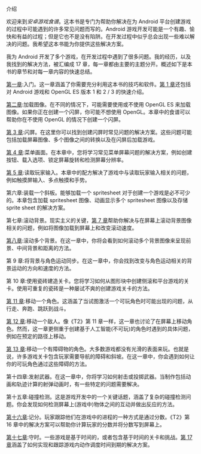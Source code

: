 介绍

欢迎来到*安卓游戏食谱*。这本书是专门为帮助你解决在为 Android 平台创建游戏的过程中可能遇到的许多常见问题而写的。Android 游戏开发可能是一个有趣、愉快和有益的过程；但是它也不是没有陷阱。在开发过程中似乎总会出现一些难以解决的问题。我希望这本书能为你提供这些解决方案。

我为 Android 开发了多个游戏，在开发过程中遇到了很多问题。我的经历，以及我找到的解决方法，被汇编成 17 章，每一章都由主要的主题分开。概述如下是本书的章节和对每一章内容的快速总结。

[第一章](01.html):入门。这一章涵盖了你需要充分利用这本书的技巧和软件。[第 1 章](01.html)还包括对 Android 游戏和 OpenGL ES 版本 1 和 2 / 3 的快速介绍。

[第二章](02.html):加载图像。在不同的情况下，可能需要使用或不使用 OpenGL ES 来加载图像。如果你正在创建一个闪屏，你可能不想使用 OpenGL。本章中的食谱可以帮助你在不使用 OpenGL 的情况下创建一个闪屏。

[第 3 章](03.html):闪屏。在这里你可以找到创建闪屏时常见问题的解决方案。这些问题可能包括加载屏幕图像、多个图像之间的转换以及在闪屏后加载游戏。

[第 4 章](04.html):菜单画面。在本章中，您将学习常见菜单屏幕问题的解决方案，例如创建按钮、载入选项、锁定屏幕旋转和检测屏幕分辨率。

[第 5 章](05.html):读取玩家输入。本章中的配方解决了游戏中与读取玩家输入相关的问题，例如触摸屏输入、多点触摸和手势。

第六章:装载一个斜板。能够加载一个 spritesheet 对于创建一个游戏是必不可少的。本章包含加载 spritesheet 图像、动画显示多个 spritesheet 图像以及存储 sprite sheet 的解决方案。

第七章:滚动背景。现实主义的关键，[第 7 章](07.html)帮助你解决与在屏幕上滚动背景图像相关的问题，例如将图像加载到屏幕上和改变滚动速度。

[第八章](08.html):滚动多个背景。在这一章中，你将会看到如何滚动多个背景图像来呈现前景、中间背景和距离的方法。

第 9 章:将背景与角色运动同步。在这一章中，你会找到改变与角色运动相关的背景运动的方向和速度的方法。

第 10 章:使用瓷砖建造关卡。您将学习如何从图形块中创建侧滚和平台游戏的关卡。使用可重复的瓷砖是一种屡试不爽的创建游戏关卡的方法。

[第 11 章](11.html):移动一个角色。这涵盖了当试图激活一个可玩角色时可能出现的问题，从行走、奔跑、跳跃到战斗。

[第 12 章](12.html):移动一个敌人。像《T2》第 11 章一样，这一章也讨论了在屏幕上移动角色。然而，这一章更侧重于创建基于人工智能(不可玩)的角色时遇到的具体问题，例如在预定的路径上移动。

[第 13 章](13.html):移动一个有障碍物的角色。大多数游戏都没有光滑的表面来玩。也就是说，许多游戏关卡包含玩家需要导航的障碍和斜坡。在这一章中，你会遇到如何让你的可玩角色通过这些障碍的方法。

第十四章:发射武器。在这一章中，你将学习如何射击或投掷武器。当制作包括动画和轨迹计算的射弹动画时，有一些特定的问题需要解决。

第十五章:碰撞检测。这是游戏开发中的一个关键话题，涵盖了复杂的碰撞检测问题。你会发现如何检测屏幕上(游戏中)物体之间的互动并做出反应的方法。

[第十六章](16.html):记分。玩家跟踪他们在游戏中的进程的一种方式是通过分数。《T2》第 16 章中的解决方案可以帮助你计算玩家的分数并将分数写到屏幕上。

[第十七章](17.html):守时。一些游戏是基于时间的，或者包含基于时间的关卡和挑战。[第 17 章](17.html)涵盖了如何实现和跟踪游戏内动作调度时间到期的解决方案。
